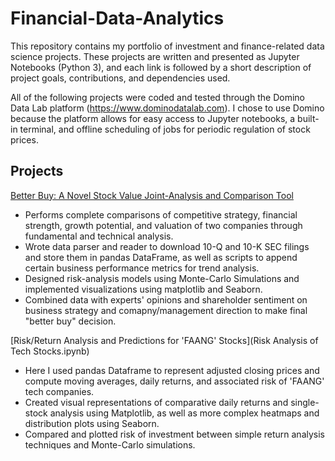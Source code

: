 # Financial-Data-Analytics
This repository contains my portfolio of investment and finance-related data science projects. These projects are written and presented as Jupyter Notebooks (Python 3), and each link is followed by a short description of project goals, contributions, and dependencies used. 


All of the following projects were coded and tested through the Domino Data Lab platform (https://www.dominodatalab.com). I chose to use Domino because the platform allows for easy access to Jupyter notebooks, a built-in terminal, and offline scheduling of jobs for periodic regulation of stock prices. 

## Projects ##

[Better Buy: A Novel Stock Value Joint-Analysis and Comparison Tool](https://github.com/quinamatics/Financial-Data-Analytics/blob/master/Better%20Buy.ipynb)
  * Performs complete comparisons of competitive strategy, financial strength, growth potential, and valuation of two companies through fundamental and technical analysis.
  * Wrote data parser and reader to download 10-Q and 10-K SEC filings and store them in pandas DataFrame, as well as scripts to append certain business performance metrics for trend analysis.
  * Designed risk-analysis models using Monte-Carlo Simulations and implemented visualizations using matplotlib and Seaborn.
  * Combined data with experts' opinions and shareholder sentiment on business strategy and comapny/management direction to make final "better buy" decision.



[Risk/Return Analysis and Predictions for 'FAANG' Stocks](Risk Analysis of Tech Stocks.ipynb)
  * Here I used pandas Dataframe to represent adjusted closing prices and compute moving averages, daily returns, and associated risk of 'FAANG' tech companies.
  * Created visual representations of comparative daily returns and single-stock analysis using Matplotlib, as well as more complex heatmaps and distribution plots using Seaborn. 
  * Compared and plotted risk of investment between simple return analysis techniques and Monte-Carlo simulations.

